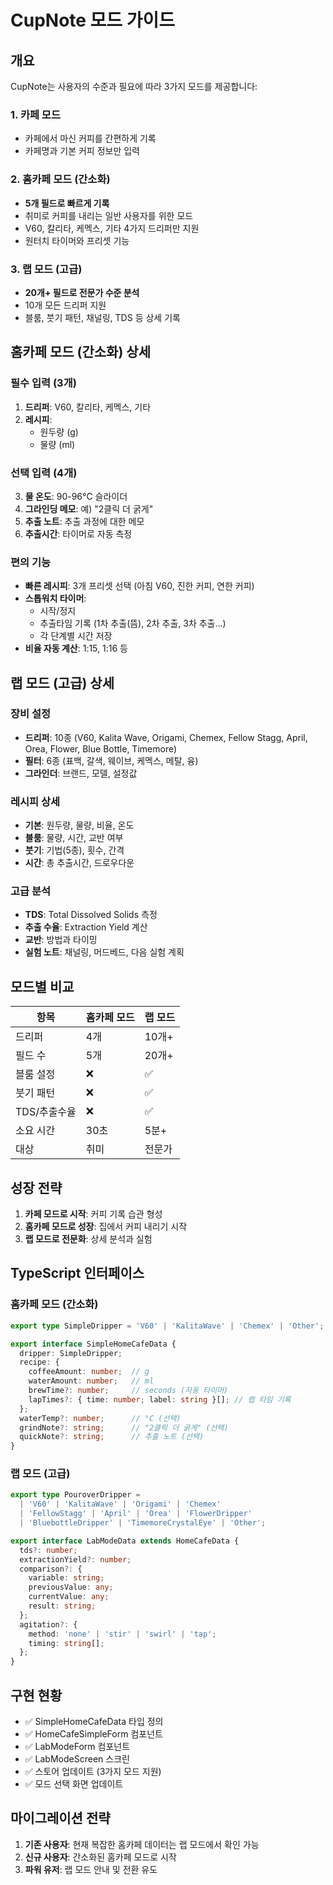 # CupNote 모드 가이드

## 개요
CupNote는 사용자의 수준과 필요에 따라 3가지 모드를 제공합니다:

### 1. 카페 모드
- 카페에서 마신 커피를 간편하게 기록
- 카페명과 기본 커피 정보만 입력

### 2. 홈카페 모드 (간소화)
- **5개 필드로 빠르게 기록**
- 취미로 커피를 내리는 일반 사용자를 위한 모드
- V60, 칼리타, 케멕스, 기타 4가지 드리퍼만 지원
- 원터치 타이머와 프리셋 기능

### 3. 랩 모드 (고급)
- **20개+ 필드로 전문가 수준 분석**
- 10개 모든 드리퍼 지원
- 블룸, 붓기 패턴, 채널링, TDS 등 상세 기록

## 홈카페 모드 (간소화) 상세

### 필수 입력 (3개)
1. **드리퍼**: V60, 칼리타, 케멕스, 기타
2. **레시피**:
   - 원두량 (g)
   - 물량 (ml)

### 선택 입력 (4개)
3. **물 온도**: 90-96°C 슬라이더
4. **그라인딩 메모**: 예) "2클릭 더 굵게"
5. **추출 노트**: 추출 과정에 대한 메모
6. **추출시간**: 타이머로 자동 측정

### 편의 기능
- **빠른 레시피**: 3개 프리셋 선택 (아침 V60, 진한 커피, 연한 커피)
- **스톱워치 타이머**: 
  - 시작/정지
  - 추출타임 기록 (1차 추출(뜸), 2차 추출, 3차 추출...)
  - 각 단계별 시간 저장
- **비율 자동 계산**: 1:15, 1:16 등

## 랩 모드 (고급) 상세

### 장비 설정
- **드리퍼**: 10종 (V60, Kalita Wave, Origami, Chemex, Fellow Stagg, April, Orea, Flower, Blue Bottle, Timemore)
- **필터**: 6종 (표백, 갈색, 웨이브, 케멕스, 메탈, 융)
- **그라인더**: 브랜드, 모델, 설정값

### 레시피 상세
- **기본**: 원두량, 물량, 비율, 온도
- **블룸**: 물량, 시간, 교반 여부
- **붓기**: 기법(5종), 횟수, 간격
- **시간**: 총 추출시간, 드로우다운

### 고급 분석
- **TDS**: Total Dissolved Solids 측정
- **추출 수율**: Extraction Yield 계산
- **교반**: 방법과 타이밍
- **실험 노트**: 채널링, 머드베드, 다음 실험 계획

## 모드별 비교

| 항목 | 홈카페 모드 | 랩 모드 |
|------|------------|----------|
| 드리퍼 | 4개 | 10개+ |
| 필드 수 | 5개 | 20개+ |
| 블룸 설정 | ❌ | ✅ |
| 붓기 패턴 | ❌ | ✅ |
| TDS/추출수율 | ❌ | ✅ |
| 소요 시간 | 30초 | 5분+ |
| 대상 | 취미 | 전문가 |

## 성장 전략
1. **카페 모드로 시작**: 커피 기록 습관 형성
2. **홈카페 모드로 성장**: 집에서 커피 내리기 시작
3. **랩 모드로 전문화**: 상세 분석과 실험

## TypeScript 인터페이스

### 홈카페 모드 (간소화)
```typescript
export type SimpleDripper = 'V60' | 'KalitaWave' | 'Chemex' | 'Other';

export interface SimpleHomeCafeData {
  dripper: SimpleDripper;
  recipe: {
    coffeeAmount: number;  // g
    waterAmount: number;   // ml
    brewTime?: number;     // seconds (자동 타이머)
    lapTimes?: { time: number; label: string }[]; // 랩 타임 기록
  };
  waterTemp?: number;      // °C (선택)
  grindNote?: string;      // "2클릭 더 굵게" (선택)
  quickNote?: string;      // 추출 노트 (선택)
}
```

### 랩 모드 (고급)
```typescript
export type PouroverDripper = 
  | 'V60' | 'KalitaWave' | 'Origami' | 'Chemex' 
  | 'FellowStagg' | 'April' | 'Orea' | 'FlowerDripper'
  | 'BluebottleDripper' | 'TimemoreCrystalEye' | 'Other';

export interface LabModeData extends HomeCafeData {
  tds?: number;
  extractionYield?: number;
  comparison?: {
    variable: string;
    previousValue: any;
    currentValue: any;
    result: string;
  };
  agitation?: {
    method: 'none' | 'stir' | 'swirl' | 'tap';
    timing: string[];
  };
}
```

## 구현 현황
- ✅ SimpleHomeCafeData 타입 정의
- ✅ HomeCafeSimpleForm 컴포넌트
- ✅ LabModeForm 컴포넌트
- ✅ LabModeScreen 스크린
- ✅ 스토어 업데이트 (3가지 모드 지원)
- ✅ 모드 선택 화면 업데이트

## 마이그레이션 전략
1. **기존 사용자**: 현재 복잡한 홈카페 데이터는 랩 모드에서 확인 가능
2. **신규 사용자**: 간소화된 홈카페 모드로 시작
3. **파워 유저**: 랩 모드 안내 및 전환 유도